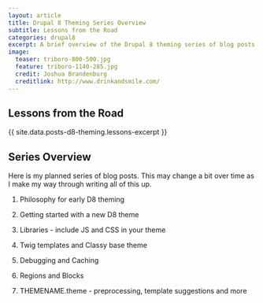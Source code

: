 ```yaml
---
layout: article
title: Drupal 8 Theming Series Overview
subtitle: Lessons from the Road
categories: drupal8
excerpt: A brief overview of the Drupal 8 theming series of blog posts.
image:
  teaser: triboro-800-500.jpg
  feature: triboro-1140-285.jpg
  credit: Joshua Brandenburg
  creditlink: http://www.drinkandsmile.com/
---
```


## Lessons from the Road

{{ site.data.posts-d8-theming.lessons-excerpt }}

## Series Overview

Here is my planned series of blog posts. This may change a bit over time as I make my way through writing all of this up.

1. Philosophy for early D8 theming

2. Getting started with a new D8 theme

3. Libraries - include JS and CSS in your theme

4. Twig templates and Classy base theme

5. Debugging and Caching

6. Regions and Blocks

7. THEMENAME.theme - preprocessing, template suggestions and more
